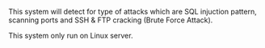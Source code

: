 This system will detect for type of attacks which are SQL injuction pattern, scanning ports and SSH & FTP cracking (Brute Force Attack).

This system only run on Linux server.
